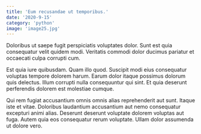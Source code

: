 ```yaml
---
title: 'Eum recusandae ut temporibus.'
date: '2020-9-15'
category: 'python'
image: 'image25.jpg'
---
```


Doloribus ut saepe fugit perspiciatis voluptates dolor. Sunt est quia consequatur velit quidem modi. Veritatis commodi dolor ducimus pariatur et occaecati culpa corrupti cum.
 Est quia iure quibusdam. Quam illo quod. Suscipit modi eius consequatur voluptas tempore dolorem harum. Earum dolor itaque possimus dolorum quis delectus. Illum corrupti nulla consequuntur qui sint. Et quia deserunt perferendis dolorem est molestiae cumque.
 Qui rem fugiat accusantium omnis omnis alias reprehenderit aut sunt. Itaque iste et vitae. Doloribus laudantium accusantium aut nemo consequatur excepturi animi alias. Deserunt deserunt voluptate dolorem voluptas aut fuga. Autem quia eos consequatur rerum voluptate. Ullam dolor assumenda ut dolore vero.
